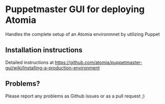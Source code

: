 # Puppetmaster GUI for deploying Atomia

Handles the complete setup of an Atomia environmnet by utilizing Puppet

## Installation instructions

Detailed instructions at https://github.com/atomia/puppetmaster-gui/wiki/Installing-a-production-environment

## Problems?

Please report any problems as Github issues or as a pull request ;)
